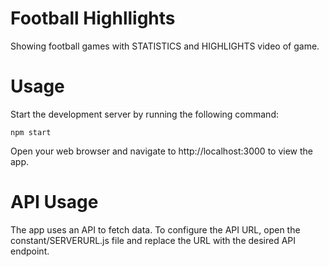 # Football Highllights
Showing football games with STATISTICS and HIGHLIGHTS video of game.

# Usage
Start the development server by running the following command:
```
npm start
```
Open your web browser and navigate to http://localhost:3000 to view the app.
# API Usage
The app uses an API to fetch data. To configure the API URL, open the constant/SERVERURL.js file and replace the URL with the desired API endpoint.